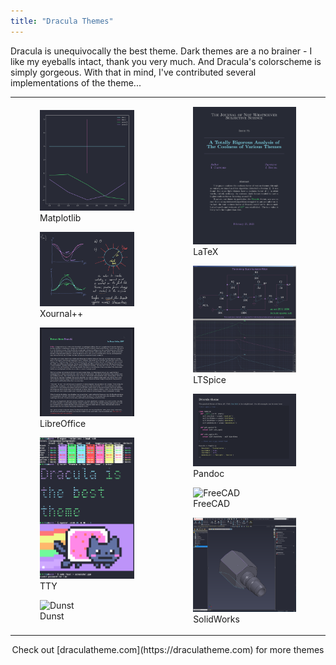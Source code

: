 ```yaml
---
title: "Dracula Themes"
---
```


Dracula is unequivocally the best theme. Dark themes are a no brainer -
I like my eyeballs intact, thank you very much. And Dracula's
colorscheme is simply gorgeous. With that in mind, I've contributed
several implementations of the theme...

<table>
  <tr>
   <td style="width: 46.4%">

<!--
```python hidden
stuff = [
	("Matplotlib", "matplotlib"),
	("Xournal++", "xournalpp"),
	("LibreOffice", "libreoffice"),
	("TTY", "tty"),
	("Dunst", "dunst"),
	("LaTeX", "latex"),
	("LTSpice", "ltspice"),
	("Pandoc", "pandoc"),
	("FreeCAD", "freecad"),
	("SolidWorks", "solidworks"),
]
```
-->

<!--
```python hidden
for title, short in stuff[:len(stuff)//2]:
	print(f"""
<figure>
    <img src='https://github.com/dracula/{short}/raw/master/screenshot.png'
         alt='{title}' />
    <figcaption>{title}</figcaption>
</figure>
""")
```
-->
<figure>
    <img src='https://github.com/dracula/matplotlib/raw/master/screenshot.png'
         alt='Matplotlib' />
    <figcaption>Matplotlib</figcaption>
</figure>


<figure>
    <img src='https://github.com/dracula/xournalpp/raw/master/screenshot.png'
         alt='Xournal++' />
    <figcaption>Xournal++</figcaption>
</figure>


<figure>
    <img src='https://github.com/dracula/libreoffice/raw/master/screenshot.png'
         alt='LibreOffice' />
    <figcaption>LibreOffice</figcaption>
</figure>


<figure>
    <img src='https://github.com/dracula/tty/raw/master/screenshot.png'
         alt='TTY' />
    <figcaption>TTY</figcaption>
</figure>


<figure>
    <img src='https://github.com/dracula/dunst/raw/master/screenshot.png'
         alt='Dunst' />
    <figcaption>Dunst</figcaption>
</figure>

   </td>
   <td style="width: 49%">
<!--
```python hidden
for title, short in stuff[len(stuff)//2:]:
	print(f"""
<figure>
    <img src='https://github.com/dracula/{short}/raw/master/screenshot.png'
         alt='{title}' />
    <figcaption>{title}</figcaption>
</figure>
""")
```
-->
<figure>
    <img src='https://github.com/dracula/latex/raw/master/screenshot.png'
         alt='LaTeX' />
    <figcaption>LaTeX</figcaption>
</figure>


<figure>
    <img src='https://github.com/dracula/ltspice/raw/master/screenshot.png'
         alt='LTSpice' />
    <figcaption>LTSpice</figcaption>
</figure>


<figure>
    <img src='https://github.com/dracula/pandoc/raw/master/screenshot.png'
         alt='Pandoc' />
    <figcaption>Pandoc</figcaption>
</figure>


<figure>
    <img src='https://github.com/dracula/freecad/raw/master/screenshot.png'
         alt='FreeCAD' />
    <figcaption>FreeCAD</figcaption>
</figure>


<figure>
    <img src='https://github.com/dracula/solidworks/raw/master/screenshot.png'
         alt='SolidWorks' />
    <figcaption>SolidWorks</figcaption>
</figure>
   </td>
  </tr>
</table>

<p><center>
Check out [draculatheme.com](https://draculatheme.com) for more themes
</p>
